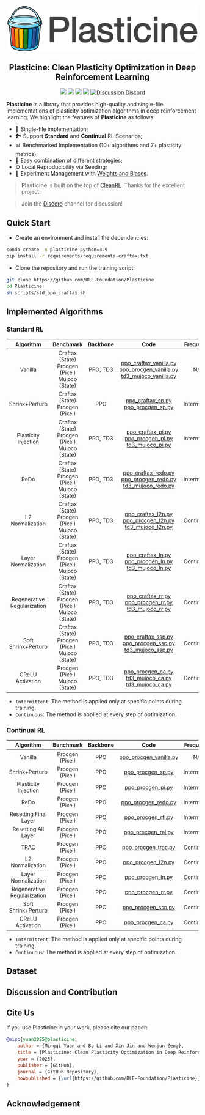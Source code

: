 <div align=center>
<p align="center"><img align="center" width="500px" src="assets/logo.png"></p>

## Plasticine: Clean Plasticity Optimization in Deep Reinforcement Learning
<img src="https://img.shields.io/badge/License-MIT-%230677b8"> <img src="https://img.shields.io/badge/Base-PyTorch-EF4B28"> <img src="https://img.shields.io/badge/Code%20style-Black-000000"> <img src="https://img.shields.io/badge/Python-%3E%3D3.9-%2335709F"> <a href="https://discord.gg/swMV6kgV">
  <img src="https://img.shields.io/badge/Discussion-Discord-5562EA" alt="Discussion Discord">
</a> 

</div>

**Plasticine** is a library that provides high-quality and single-file implementations of plasticity optimization algorithms in deep reinforcement learning. We highlight the features of **Plasticine** as follows:
- 📜 Single-file implementation;
- 🏞️ Support **Standard** and **Continual** RL Scenarios;
- 📊 Benchmarked Implementation (10+ algorithms and 7+ plasticity metrics);
- 🧱 Easy combination of different strategies;
- ⚙️ Local Reproducibility via Seeding;
- 🧫 Experiment Management with [Weights and Biases]().

> **Plasticine** is built on the top of [CleanRL](https://github.com/vwxyzjn/cleanrl). Thanks for the excellent project!

> Join the [Discord](https://discord.gg/swMV6kgV) channel for discussion!

## Quick Start
- Create an environment and install the dependencies:
``` sh
conda create -n plasticine python=3.9
pip install -r requirements/requirements-craftax.txt
```

- Clone the repository and run the training script:
``` sh
git clone https://github.com/RLE-Foundation/Plasticine
cd Plasticine
sh scripts/std_ppo_craftax.sh
```


## Implemented Algorithms
### Standard RL

|        **Algorithm**        |                     **Benchmark**                    | **Backbone** |                                                                                                         **Code**                                                                                                         |  **Frequency**  |
|:---------------------------:|:----------------------------------------------------:|:------------:|:------------------------------------------------------------------------------------------------------------------------------------------------------------------------------------------------------------------------:|:------------:|
|           Vanilla           | Craftax (State)<br>Procgen (Pixel)<br>Mujoco (State) |   PPO, TD3   | [ppo_craftax_vanilla.py](./plasticine/standard/ppo_craftax_vanilla.py)<br>[ppo_procgen_vanilla.py](./plasticine/standard/ppo_procgen_vanilla.py)<br>[td3_mujoco_vanilla.py](./plasticine/standard/td3_mujoco_vanilla.py) |      N/A     |
|        Shrink+Perturb       |          Craftax (State)<br>Procgen (Pixel)          |      PPO     |                                               [ppo_craftax_sp.py](./plasticine/standard/ppo_craftax_sp.py)<br>[ppo_procgen_sp.py](./plasticine/standard/ppo_procgen_sp.py)                                               | Intermittent |
|     Plasticity Injection    | Craftax (State)<br>Procgen (Pixel)<br>Mujoco (State) |   PPO, TD3   |                [ppo_craftax_pi.py](./plasticine/standard/ppo_craftax_pi.py)<br>[ppo_procgen_pi.py](./plasticine/standard/ppo_procgen_pi.py)<br>[td3_mujoco_pi.py](./plasticine/standard/td3_mujoco_pi.py)                | Intermittent |
|             ReDo            | Craftax (State)<br>Procgen (Pixel)<br>Mujoco (State) |   PPO, TD3   |          [ppo_craftax_redo.py](./plasticine/standard/ppo_craftax_redo.py)<br>[ppo_procgen_redo.py](./plasticine/standard/ppo_procgen_redo.py)<br>[td3_mujoco_redo.py](./plasticine/standard/td3_mujoco_redo.py)          | Intermittent |
|       L2 Normalization      | Craftax (State)<br>Procgen (Pixel)<br>Mujoco (State) |   PPO, TD3   |             [ppo_craftax_l2n.py](./plasticine/standard/ppo_craftax_l2n.py)<br>[ppo_procgen_l2n.py](./plasticine/standard/ppo_procgen_l2n.py)<br>[td3_mujoco_l2n.py](./plasticine/standard/td3_mujoco_l2n.py)             |  Continuous  |
|     Layer Normalization     | Craftax (State)<br>Procgen (Pixel)<br>Mujoco (State) |   PPO, TD3   |                [ppo_craftax_ln.py](./plasticine/standard/ppo_craftax_ln.py)<br>[ppo_procgen_ln.py](./plasticine/standard/ppo_procgen_ln.py)<br>[td3_mujoco_ln.py](./plasticine/standard/td3_mujoco_ln.py)                |  Continuous  |
| Regenerative Regularization | Craftax (State)<br>Procgen (Pixel)<br>Mujoco (State) |   PPO, TD3   |                [ppo_craftax_rr.py](./plasticine/standard/ppo_craftax_rr.py)<br>[ppo_procgen_rr.py](./plasticine/standard/ppo_procgen_rr.py)<br>[td3_mujoco_rr.py](./plasticine/standard/td3_mujoco_rr.py)                |  Continuous  |
|     Soft Shrink+Perturb     | Craftax (State)<br>Procgen (Pixel)<br>Mujoco (State) |   PPO, TD3   |             [ppo_craftax_ssp.py](./plasticine/standard/ppo_craftax_ssp.py)<br>[ppo_procgen_ssp.py](./plasticine/standard/ppo_procgen_ssp.py)<br>[td3_mujoco_ssp.py](./plasticine/standard/td3_mujoco_ssp.py)             |  Continuous  |
|       CReLU Activation      |           Procgen (Pixel)<br>Mujoco (State)          |   PPO, TD3   |                 [ppo_procgen_ca.py](./plasticine/standard/ppo_procgen_ca.py)<br>[td3_mujoco_ca.py](./plasticine/standard/td3_mujoco_ca.py)<br>[td3_mujoco_ca.py](./plasticine/standard/td3_mujoco_ca.py)                 |  Continuous  |

- `Intermittent`: The method is applied only at specific points during training.
- `Continuous`: The method is applied at every step of optimization.


### Continual RL

|        **Algorithm**        |  **Benchmark**  | **Backbone** |                                 **Code**                                |  **Frequency**  |
|:---------------------------:|:---------------:|:------------:|:-----------------------------------------------------------------------:|:------------:|
|           Vanilla           | Procgen (Pixel) |      PPO     | [ppo_procgen_vanilla.py](./plasticine/continual/ppo_procgen_vanilla.py) |      N/A     |
|        Shrink+Perturb       | Procgen (Pixel) |      PPO     |      [ppo_procgen_sp.py](./plasticine/continual/ppo_procgen_sp.py)      | Intermittent |
|     Plasticity Injection    | Procgen (Pixel) |      PPO     |      [ppo_procgen_pi.py](./plasticine/continual/ppo_procgen_pi.py)      | Intermittent |
|             ReDo            | Procgen (Pixel) |      PPO     |    [ppo_procgen_redo.py](./plasticine/continual/ppo_procgen_redo.py)    | Intermittent |
|    Resetting Final Layer    | Procgen (Pixel) |      PPO     |     [ppo_procgen_rfl.py](./plasticine/continual/ppo_procgen_rfl.py)     | Intermittent |
|     Resetting All Layer     | Procgen (Pixel) |      PPO     |     [ppo_procgen_ral.py](./plasticine/continual/ppo_procgen_ral.py)     | Intermittent |
|             TRAC            | Procgen (Pixel) |      PPO     |      [ppo_procgen_trac.py](./plasticine/continual/ppo_procgen_trac.py)      |  Continuous  |
|       L2 Normalization      | Procgen (Pixel) |      PPO     |     [ppo_procgen_l2n.py](./plasticine/continual/ppo_procgen_l2n.py)     |  Continuous  |
|     Layer Normalization     | Procgen (Pixel) |      PPO     |      [ppo_procgen_ln.py](./plasticine/continual/ppo_procgen_ln.py)      |  Continuous  |
| Regenerative Regularization | Procgen (Pixel) |      PPO     |      [ppo_procgen_rr.py](./plasticine/continual/ppo_procgen_rr.py)      |  Continuous  |
|     Soft Shrink+Perturb     | Procgen (Pixel) |      PPO     |     [ppo_procgen_ssp.py](./plasticine/continual/ppo_procgen_ssp.py)     |  Continuous  |
|       CReLU Activation      | Procgen (Pixel) |      PPO     |      [ppo_procgen_ca.py](./plasticine/continual/ppo_procgen_ca.py)      |  Continuous  |

- `Intermittent`: The method is applied only at specific points during training.
- `Continuous`: The method is applied at every step of optimization.


## Dataset

## Discussion and Contribution

## Cite Us
If you use Plasticine in your work, please cite our paper:
``` bib
@misc{yuan2025@plasticine,
    author = {Mingqi Yuan and Bo Li and Xin Jin and Wenjun Zeng},
    title = {Plasticine: Clean Plasticity Optimization in Deep Reinforcement Learning},
    year = {2025},
    publisher = {GitHub},
    journal = {GitHub Repository},
    howpublished = {\url{https://github.com/RLE-Foundation/Plasticine}}
}
```

## Acknowledgement
<!-- This project is supported by [The Hong Kong Polytechnic University](http://www.polyu.edu.hk/), [Eastern Institute for Advanced Study](http://www.eias.ac.cn/), and [FLW-Foundation](FLW-Foundation). [EIAS HPC](https://hpc.eias.ac.cn/) provides a GPU computing platform, and [HUAWEI Ascend Community](https://www.hiascend.com/) provides an NPU computing platform for our testing. Some code of this project is borrowed or inspired by several excellent projects, and we highly appreciate them. See [ACKNOWLEDGMENT.md](https://github.com/RLE-Foundation/rllte/blob/main/ACKNOWLEDGMENT.md). -->
